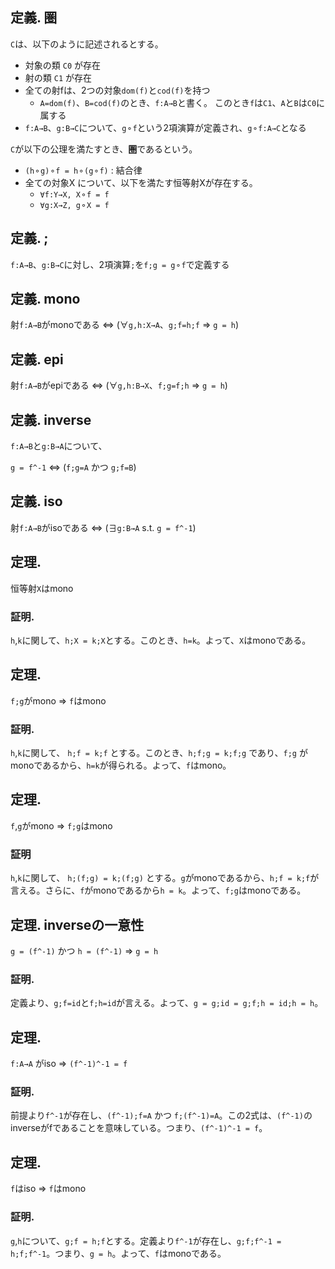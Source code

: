 ## 定義. 圏
`C`は、以下のように記述されるとする。

- 対象の類 `C0` が存在
- 射の類 `C1` が存在
- 全ての射fは、2つの対象`dom(f)`と`cod(f)`を持つ
  - `A=dom(f)`、`B=cod(f)`のとき、`f:A→B`と書く。
     このとき`f`は`C1`、`A`と`B`は`C0`に属する
- `f:A→B`、`g:B→C`について、`g⚬f`という2項演算が定義され、`g⚬f:A→C`となる

`C`が以下の公理を満たすとき、**圏**であるという。

- `(h⚬g)⚬f = h⚬(g⚬f)` : 結合律
- 全ての対象X について、以下を満たす恒等射Xが存在する。
  - `∀f:Y→X, X⚬f = f`
  - `∀g:X→Z, g⚬X = f`


## 定義. ;

`f:A→B`、`g:B→C`に対し、2項演算`;`を`f;g = g⚬f`で定義する


## 定義. mono

射`f:A→B`がmonoである ⇔ (∀`g,h:X→A`、`g;f=h;f` ⇒ `g = h`)


## 定義. epi

射`f:A→B`がepiである ⇔ (∀`g,h:B→X`、`f;g=f;h` ⇒ `g = h`)


## 定義. inverse

`f:A→B`と`g:B→A`について、

`g = f^-1` ⇔ (`f;g=A` かつ `g;f=B`)


## 定義. iso

射`f:A→B`がisoである ⇔ (∃`g:B→A` s.t. `g = f^-1`)


## 定理. 

恒等射`X`はmono

### 証明.

`h`,`k`に関して、`h;X = k;X`とする。このとき、`h=k`。よって、`X`はmonoである。


## 定理. 

`f;g`がmono ⇒ `f`はmono

### 証明.

`h`,`k`に関して、 `h;f = k;f` とする。このとき、`h;f;g = k;f;g` であり、`f;g` がmonoであるから、`h=k`が得られる。よって、`f`はmono。


## 定理.

`f`,`g`がmono ⇒ `f;g`はmono

### 証明

`h`,`k`に関して、 `h;(f;g) = k;(f;g)` とする。`g`がmonoであるから、`h;f = k;f`が言える。さらに、`f`がmonoであるから`h = k`。よって、`f;g`はmonoである。


## 定理. inverseの一意性

`g = (f^-1)` かつ `h = (f^-1)` ⇒ `g = h`

### 証明.

定義より、`g;f=id`と`f;h=id`が言える。よって、`g = g;id = g;f;h = id;h = h`。


## 定理. 

`f:A→A` がiso ⇒ `(f^-1)^-1 = f`

### 証明.

前提より`f^-1`が存在し、`(f^-1);f=A` かつ `f;(f^-1)=A`。この2式は、`(f^-1)`のinverseがfであることを意味している。つまり、`(f^-1)^-1 = f`。


## 定理.

`f`はiso ⇒ `f`はmono

### 証明.

`g`,`h`について、`g;f = h;f`とする。定義より`f^-1`が存在し、`g;f;f^-1 = h;f;f^-1`。つまり、`g = h`。よって、`f`はmonoである。

